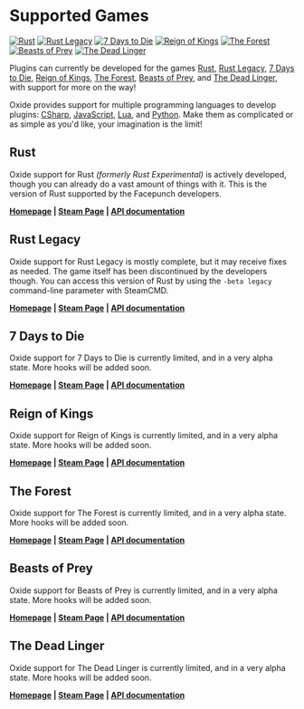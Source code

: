 # Supported Games

>
[![Rust](rust/favicon-32x32.png)](/rust/)
[![Rust Legacy](legacy/favicon-32x32.png)](/legacy/)
[![7 Days to Die](sdtd/favicon-32x32.png)](/sdtd/)
[![Reign of Kings](rok/favicon-32x32.png)](/rok/)
[![The Forest](forest/favicon-32x32.png)](/forest/)
[![Beasts of Prey](bop/favicon-32x32.png)](/bop/)
[![The Dead Linger](tdl/favicon-32x32.png)](/tdl/)

Plugins can currently be developed for the games [Rust](#rust), [Rust Legacy](#rust-legacy), [7 Days to Die](#7-days-to-die), [Reign of Kings](#reign-of-kings), [The Forest](#the-forest), [Beasts of Prey](#beasts-of-prey), and [The Dead Linger](#the-dead-linger), with support for more on the way!

Oxide provides support for multiple programming languages to develop plugins: [CSharp](http://en.wikipedia.org/wiki/C_Sharp_(programming_language)), [JavaScript](http://en.wikipedia.org/wiki/JavaScript), [Lua](http://www.lua.org/), and [Python](http://en.wikipedia.org/wiki/Python_(programming_language)). Make them as complicated or as simple as you'd like, your imagination is the limit!

## Rust

Oxide support for Rust _(formerly Rust Experimental)_ is actively developed, though you can already do a vast amount of things with it. This is the version of Rust supported by the Facepunch developers.

**[Homepage](http://playrust.com/) | [Steam Page](http://store.steampowered.com/app/252490/) | [API documentation](/rust/)**

## Rust Legacy

Oxide support for Rust Legacy is mostly complete, but it may receive fixes as needed. The game itself has been discontinued by the developers though. You can access this version of Rust by using the `-beta legacy` command-line parameter with SteamCMD.

**[Homepage](http://playrust.com/) | [Steam Page](http://store.steampowered.com/app/252490/) | [API documentation](/legacy/)**

## 7 Days to Die

Oxide support for 7 Days to Die is currently limited, and in a very alpha state. More hooks will be added soon.

**[Homepage](http://7daystodie.com/) | [Steam Page](http://store.steampowered.com/app/251570/) | [API documentation](/sdtd/)**

## Reign of Kings

Oxide support for Reign of Kings is currently limited, and in a very alpha state. More hooks will be added soon.

**[Homepage](http://www.reignofkings.net/) | [Steam Page](http://store.steampowered.com/app/344760/) | [API documentation](/rok/)**

## The Forest

Oxide support for The Forest is currently limited, and in a very alpha state. More hooks will be added soon.

**[Homepage](http://survivetheforest.com/) | [Steam Page](http://store.steampowered.com/app/242760/) | [API documentation](/forest/)**

## Beasts of Prey

Oxide support for Beasts of Prey is currently limited, and in a very alpha state. More hooks will be added soon.

**[Homepage](http://www.beastsofprey.com/) | [Steam Page](http://store.steampowered.com/app/299860/) | [API documentation](/bop/)**

## The Dead Linger

Oxide support for The Dead Linger is currently limited, and in a very alpha state. More hooks will be added soon.

**[Homepage](http://www.thedeadlinger.com/) | [Steam Page](http://store.steampowered.com/app/245130/) | [API documentation](/tdl/)**
